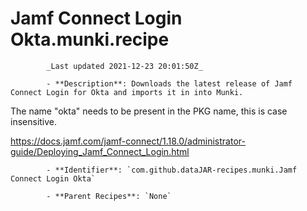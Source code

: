 # Jamf Connect Login Okta.munki.recipe

            _Last updated 2021-12-23 20:01:50Z_

            - **Description**: Downloads the latest release of Jamf Connect Login for Okta and imports it in into Munki.

The name "okta" needs to be present in the PKG name, this is case insensitive.

https://docs.jamf.com/jamf-connect/1.18.0/administrator-guide/Deploying_Jamf_Connect_Login.html


            - **Identifier**: `com.github.dataJAR-recipes.munki.Jamf Connect Login Okta`

            - **Parent Recipes**: `None`
